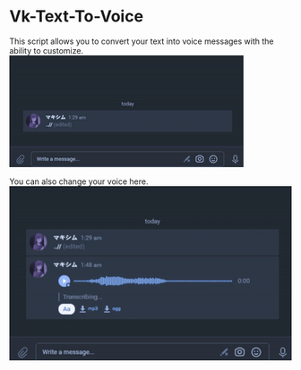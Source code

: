 # Vk-Text-To-Voice
This script allows you to convert your text into voice messages with the ability to customize.
![image](https://github.com/soyll/Vk-Text-To-Voice/blob/other/vk-ttv.gif)


You can also change your voice here.
![image](https://github.com/soyll/Vk-Text-To-Voice/blob/other/vk-ttv-setv.gif)
